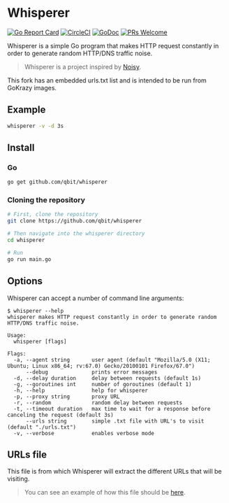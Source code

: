 # Whisperer

[![Go Report Card](https://goreportcard.com/badge/github.com/qbit/whisperer)](https://goreportcard.com/report/github.com/qbit/whisperer)
[![CircleCI](https://circleci.com/gh/qbit/whisperer.svg?style=svg)](https://circleci.com/gh/qbit/whisperer)
[![GoDoc](https://godoc.org/github.com/qbit/whisperer?status.svg)](https://godoc.org/github.com/qbit/whisperer)
[![PRs Welcome](https://img.shields.io/badge/PRs-welcome-brightgreen.svg)](http://makeapullrequest.com)

Whisperer is a simple Go program that makes HTTP request constantly in order to generate random HTTP/DNS traffic noise.

> Whisperer is a project inspired by [Noisy](https://github.com/1tayH/noisy).

This fork has an embedded urls.txt list and is intended to be run from GoKrazy images.

## Example

```bash
whisperer -v -d 3s
```

## Install

### Go

```bash
go get github.com/qbit/whisperer
```

### Cloning the repository

```bash
# First, clone the repository
git clone https://github.com/qbit/whisperer

# Then navigate into the whisperer directory
cd whisperer

# Run
go run main.go
```

## Options

Whisperer can accept a number of command line arguments:

```text
$ whisperer --help
whisperer makes HTTP request constantly in order to generate random HTTP/DNS traffic noise.

Usage:
  whisperer [flags]

Flags:
  -a, --agent string       user agent (default "Mozilla/5.0 (X11; Ubuntu; Linux x86_64; rv:67.0) Gecko/20100101 Firefox/67.0")
      --debug              prints error messages
  -d, --delay duration     delay between requests (default 1s)
  -g, --goroutines int     number of goroutines (default 1)
  -h, --help               help for whisperer
  -p, --proxy string       proxy URL
  -r, --random             random delay between requests
  -t, --timeout duration   max time to wait for a response before canceling the request (default 3s)
      --urls string        simple .txt file with URL's to visit (default "./urls.txt")
  -v, --verbose            enables verbose mode
```

## URLs file

This file is from which Whisperer will extract the different URLs that will be visiting.

> You can see an example of how this file should be [here](https://github.com/qbit/whisperer/blob/master/cmd/urls.txt).

